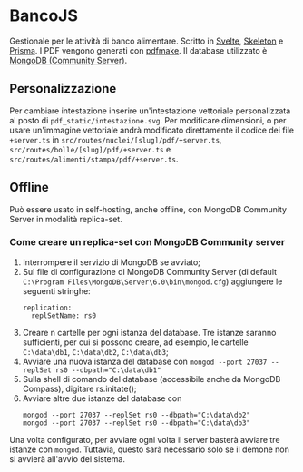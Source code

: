 # BancoJS

Gestionale per le attività di banco alimentare. Scritto in [Svelte](https://github.com/sveltejs/kit), [Skeleton](https://github.com/skeletonlabs/skeleton) e [Prisma](https://github.com/prisma/prisma). I PDF vengono generati con [pdfmake](https://github.com/bpampuch/pdfmake). Il database utilizzato è [MongoDB (Community Server)](https://github.com/mongodb/mongo).

## Personalizzazione

Per cambiare intestazione inserire un'intestazione vettoriale personalizzata al posto di `pdf_static/intestazione.svg`. Per modificare dimensioni, o per usare un'immagine vettoriale andrà modificato direttamente il codice dei file `+server.ts` in `src/routes/nuclei/[slug]/pdf/+server.ts`, `src/routes/bolle/[slug]/pdf/+server.ts` e `src/routes/alimenti/stampa/pdf/+server.ts`.

## Offline

Può essere usato in self-hosting, anche offline, con MongoDB Community Server in modalità replica-set.

### Come creare un replica-set con MongoDB Community server

1. Interrompere il servizio di MongoDB se avviato;
2. Sul file di configurazione di MongoDB Community Server (di default `C:\Program Files\MongoDB\Server\6.0\bin\mongod.cfg`) aggiungere le seguenti stringhe:
   ```
   replication:
     replSetName: rs0
   ```
4. Creare n cartelle per ogni istanza del database. Tre istanze saranno sufficienti, per cui si possono creare, ad esempio, le cartelle `C:\data\db1`, `C:\data\db2`, `C:\data\db3`;
5. Avviare una nuova istanza del database con `mongod --port 27037 --replSet rs0 --dbpath="C:\data\db1"`
6. Sulla shell di comando del database (accessibile anche da MongoDB Compass), digitare rs.initate();
7. Avviare altre due istanze del database con
   ```
   mongod --port 27037 --replSet rs0 --dbpath="C:\data\db2"
   mongod --port 27037 --replSet rs0 --dbpath="C:\data\db3"
   ```

Una volta configurato, per avviare ogni volta il server basterà avviare tre istanze con `mongod`. Tuttavia, questo sarà necessario solo se il demone non si avvierà all'avvio del sistema.

